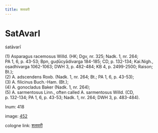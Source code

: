 ```yaml
---
title: शतावरी
---
```


# SatAvarI

śatāvarī  <div n="P" />(1) Asparagus racemosus Willd. (HK; Dgv, nr. 325; Nadk. 1, nr. 264; <div n="lb" />PA 1, 6, p. 43-53; Bpn, guḍūcyādivarga 184-185; CD, p. 132-134; Kai.Nigh., <div n="lb" />oṣadhivarga 1062-1063; DWH 3, p. 482-484; KB 4, p. 2499-2500; Raison; Bt.); <div n="P" />(2) A. adscendens Roxb. (Nadk. 1, nr. 264; Bt.; PA 1, 6, p. 43-53); <div n="P" />(3) A. filicinus Buch.-Ham. (Bt.); <div n="P" />(4) A. gonocladus Baker (Nadk. 1, nr. 264); <div n="P" />(5) A. sarmentosus Linn., often called A. sarmentosus Willd. (CD, <div n="lb" />p. 132-134; PA 1, 6, p. 43-53; Nadk. 1, nr. 264; DWH 3, p. 483-484).

lnum: 418

image: [452](https://www.sanskrit-lexicon.uni-koeln.de/scans/csl-apidev/servepdf.php?dict=snp&page=452)

cologne link: [शतावरी](https://sanskrit-lexicon.uni-koeln.de/scans/csl-apidev/getword.php?dict=snp&key=शतावरी)

